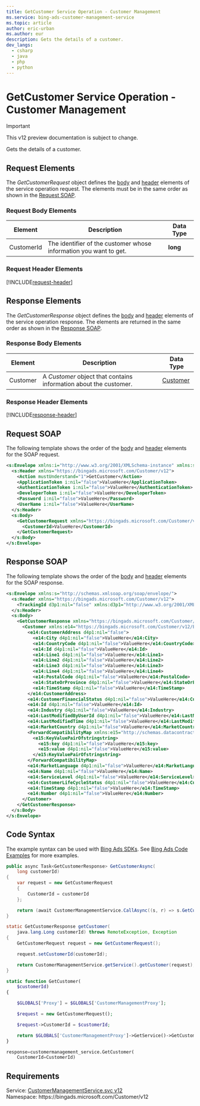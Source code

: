 ```yaml
---
title: GetCustomer Service Operation - Customer Management
ms.service: bing-ads-customer-management-service
ms.topic: article
author: eric-urban
ms.author: eur
description: Gets the details of a customer.
dev_langs: 
  - csharp
  - java
  - php
  - python
---
```

# GetCustomer Service Operation - Customer Management

> [!IMPORTANT]
> This v12 preview documentation is subject to change.

Gets the details of a customer.

## <a name="request"></a>Request Elements
The *GetCustomerRequest* object defines the [body](#request-body) and [header](#request-header) elements of the service operation request. The elements must be in the same order as shown in the [Request SOAP](#request-soap). 

### <a name="request-body"></a>Request Body Elements

|Element|Description|Data Type|
|-----------|---------------|-------------|
|<a name="customerid"></a>CustomerId|The identifier of the customer whose information you want to get.|**long**|

### <a name="request-header"></a>Request Header Elements
[!INCLUDE[request-header](./includes/request-header.md)]

## <a name="response"></a>Response Elements
The *GetCustomerResponse* object defines the [body](#response-body) and [header](#response-header) elements of the service operation response. The elements are returned in the same order as shown in the [Response SOAP](#response-soap).

### <a name="response-body"></a>Response Body Elements

|Element|Description|Data Type|
|-----------|---------------|-------------|
|<a name="customer"></a>Customer|A *Customer* object that contains information about the customer.|[Customer](customer.md)|

### <a name="response-header"></a>Response Header Elements
[!INCLUDE[response-header](./includes/response-header.md)]

## <a name="request-soap"></a>Request SOAP
The following template shows the order of the [body](#request-body) and [header](#request-header) elements for the SOAP request.

```xml
<s:Envelope xmlns:i="http://www.w3.org/2001/XMLSchema-instance" xmlns:s="http://schemas.xmlsoap.org/soap/envelope/">
  <s:Header xmlns="https://bingads.microsoft.com/Customer/v12">
    <Action mustUnderstand="1">GetCustomer</Action>
    <ApplicationToken i:nil="false">ValueHere</ApplicationToken>
    <AuthenticationToken i:nil="false">ValueHere</AuthenticationToken>
    <DeveloperToken i:nil="false">ValueHere</DeveloperToken>
    <Password i:nil="false">ValueHere</Password>
    <UserName i:nil="false">ValueHere</UserName>
  </s:Header>
  <s:Body>
    <GetCustomerRequest xmlns="https://bingads.microsoft.com/Customer/v12">
      <CustomerId>ValueHere</CustomerId>
    </GetCustomerRequest>
  </s:Body>
</s:Envelope>
```

## <a name="response-soap"></a>Response SOAP
The following template shows the order of the [body](#response-body) and [header](#response-header) elements for the SOAP response.

```xml
<s:Envelope xmlns:s="http://schemas.xmlsoap.org/soap/envelope/">
  <s:Header xmlns="https://bingads.microsoft.com/Customer/v12">
    <TrackingId d3p1:nil="false" xmlns:d3p1="http://www.w3.org/2001/XMLSchema-instance">ValueHere</TrackingId>
  </s:Header>
  <s:Body>
    <GetCustomerResponse xmlns="https://bingads.microsoft.com/Customer/v12">
      <Customer xmlns:e14="https://bingads.microsoft.com/Customer/v12/Entities" d4p1:nil="false" xmlns:d4p1="http://www.w3.org/2001/XMLSchema-instance">
        <e14:CustomerAddress d4p1:nil="false">
          <e14:City d4p1:nil="false">ValueHere</e14:City>
          <e14:CountryCode d4p1:nil="false">ValueHere</e14:CountryCode>
          <e14:Id d4p1:nil="false">ValueHere</e14:Id>
          <e14:Line1 d4p1:nil="false">ValueHere</e14:Line1>
          <e14:Line2 d4p1:nil="false">ValueHere</e14:Line2>
          <e14:Line3 d4p1:nil="false">ValueHere</e14:Line3>
          <e14:Line4 d4p1:nil="false">ValueHere</e14:Line4>
          <e14:PostalCode d4p1:nil="false">ValueHere</e14:PostalCode>
          <e14:StateOrProvince d4p1:nil="false">ValueHere</e14:StateOrProvince>
          <e14:TimeStamp d4p1:nil="false">ValueHere</e14:TimeStamp>
        </e14:CustomerAddress>
        <e14:CustomerFinancialStatus d4p1:nil="false">ValueHere</e14:CustomerFinancialStatus>
        <e14:Id d4p1:nil="false">ValueHere</e14:Id>
        <e14:Industry d4p1:nil="false">ValueHere</e14:Industry>
        <e14:LastModifiedByUserId d4p1:nil="false">ValueHere</e14:LastModifiedByUserId>
        <e14:LastModifiedTime d4p1:nil="false">ValueHere</e14:LastModifiedTime>
        <e14:MarketCountry d4p1:nil="false">ValueHere</e14:MarketCountry>
        <ForwardCompatibilityMap xmlns:e15="http://schemas.datacontract.org/2004/07/System.Collections.Generic" d4p1:nil="false">
          <e15:KeyValuePairOfstringstring>
            <e15:key d4p1:nil="false">ValueHere</e15:key>
            <e15:value d4p1:nil="false">ValueHere</e15:value>
          </e15:KeyValuePairOfstringstring>
        </ForwardCompatibilityMap>
        <e14:MarketLanguage d4p1:nil="false">ValueHere</e14:MarketLanguage>
        <e14:Name d4p1:nil="false">ValueHere</e14:Name>
        <e14:ServiceLevel d4p1:nil="false">ValueHere</e14:ServiceLevel>
        <e14:CustomerLifeCycleStatus d4p1:nil="false">ValueHere</e14:CustomerLifeCycleStatus>
        <e14:TimeStamp d4p1:nil="false">ValueHere</e14:TimeStamp>
        <e14:Number d4p1:nil="false">ValueHere</e14:Number>
      </Customer>
    </GetCustomerResponse>
  </s:Body>
</s:Envelope>
```

## <a name="example"></a>Code Syntax
The example syntax can be used with [Bing Ads SDKs](~/guides/client-libraries.md). See [Bing Ads Code Examples](~/guides/code-examples.md) for more examples.
```csharp
public async Task<GetCustomerResponse> GetCustomerAsync(
	long customerId)
{
	var request = new GetCustomerRequest
	{
		CustomerId = customerId
	};

	return (await CustomerManagementService.CallAsync((s, r) => s.GetCustomerAsync(r), request));
}
```
```java
static GetCustomerResponse getCustomer(
	java.lang.Long customerId) throws RemoteException, Exception
{
	GetCustomerRequest request = new GetCustomerRequest();

	request.setCustomerId(customerId);

	return CustomerManagementService.getService().getCustomer(request);
}
```
```php
static function GetCustomer(
	$customerId)
{

	$GLOBALS['Proxy'] = $GLOBALS['CustomerManagementProxy'];

	$request = new GetCustomerRequest();

	$request->CustomerId = $customerId;

	return $GLOBALS['CustomerManagementProxy']->GetService()->GetCustomer($request);
}
```
```python
response=customermanagement_service.GetCustomer(
	CustomerId=CustomerId)
```

## Requirements
Service: [CustomerManagementService.svc v12](https://clientcenter.api.bingads.microsoft.com/Api/CustomerManagement/v12/CustomerManagementService.svc)  
Namespace: https\://bingads.microsoft.com/Customer/v12  

